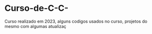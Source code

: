 # Curso-de-C-C-


Curso realizado em 2023, alguns codigos usados no curso, projetos do mesmo com algumas atualizaç
